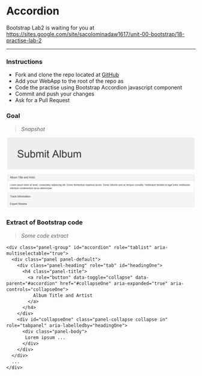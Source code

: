 # Accordion

Bootstrap Lab2 is waiting for you at https://sites.google.com/site/sacolominadaw1617/unit-00-bootstrap/18-practise-lab-2

---

### Instructions ###

- Fork and clone the repo located at [GitHub](https://github.com/nicolasml/carousel)
- Add your WebApp to the root of the repo as *<usernameApp>*
- Code the practise using Bootstrap Accordion javascript component
- Commit and push your changes
- Ask for a Pull Request

### Goal ###

>*Snapshot*

![Accordion](https://github.com/nicolasml/carousel/blob/master/accordion.png "Accordion")

### Extract of Bootstrap code ###

>*Some code extract*

```
<div class="panel-group" id="accordion" role="tablist" aria-multiselectable="true">
  <div class="panel panel-default">
    <div class="panel-heading" role="tab" id="headingOne">
      <h4 class="panel-title">
        <a role="button" data-toggle="collapse" data-parent="#accordion" href="#collapseOne" aria-expanded="true" aria-controls="collapseOne">
          Album Title and Artist
        </a>
      </h4>
    </div>
    <div id="collapseOne" class="panel-collapse collapse in" role="tabpanel" aria-labelledby="headingOne">
      <div class="panel-body">
       Lorem ipsum ...
      </div>
    </div>
  </div>
  ...
</div>

```
